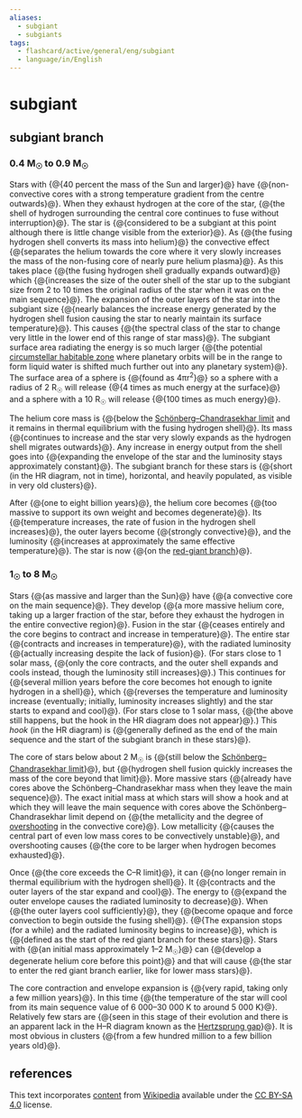 ```yaml
---
aliases:
  - subgiant
  - subgiants
tags:
  - flashcard/active/general/eng/subgiant
  - language/in/English
---
```


# subgiant

## subgiant branch

### 0.4 M<sub>☉</sub> to 0.9 M<sub>☉</sub>

Stars with {@{40 percent the mass of the Sun and larger}@} have {@{non-convective cores with a strong temperature gradient from the centre outwards}@}. When they exhaust hydrogen at the core of the star, {@{the shell of hydrogen surrounding the central core continues to fuse without interruption}@}. The star is {@{considered to be a subgiant at this point although there is little change visible from the exterior}@}. As {@{the fusing hydrogen shell converts its mass into helium}@} the convective effect {@{separates the helium towards the core where it very slowly increases the mass of the non-fusing core of nearly pure helium plasma}@}. As this takes place {@{the fusing hydrogen shell gradually expands outward}@} which {@{increases the size of the outer shell of the star up to the subgiant size from 2 to 10 times the original radius of the star when it was on the main sequence}@}. The expansion of the outer layers of the star into the subgiant size {@{nearly balances the increase energy generated by the hydrogen shell fusion causing the star to nearly maintain its surface temperature}@}. This causes {@{the spectral class of the star to change very little in the lower end of this range of star mass}@}. The subgiant surface area radiating the energy is so much larger {@{the potential [circumstellar habitable zone](habitable%20zone.md) where planetary orbits will be in the range to form liquid water is shifted much further out into any planetary system}@}. The surface area of a sphere is {@{found as 4πr<sup>2</sup>}@} so a sphere with a radius of 2 R<sub>☉</sub> will release {@{4 times as much energy at the surface}@} and a sphere with a 10 R<sub>☉</sub> will release {@{100 times as much energy}@}. <!--SR:!2025-05-17,214,316!2025-10-23,253,230!2025-10-31,327,296!2026-08-07,520,290!2025-03-20,172,316!2025-07-12,210,256!2025-05-06,194,276!2025-11-28,282,236!2025-04-06,161,276!2025-09-05,228,236!2026-01-29,372,296!2025-07-27,280,330!2025-08-31,307,330!2025-07-23,279,336-->

The helium core mass is {@{below the [Schönberg–Chandrasekhar limit](Schönberg–Chandrasekhar%20limit.md) and it remains in thermal equilibrium with the fusing hydrogen shell}@}. Its mass {@{continues to increase and the star very slowly expands as the hydrogen shell migrates outwards}@}. Any increase in energy output from the shell goes into {@{expanding the envelope of the star and the luminosity stays approximately constant}@}. The subgiant branch for these stars is {@{short (in the HR diagram, not in time), horizontal, and heavily populated, as visible in very old clusters}@}. <!--SR:!2025-12-28,381,310!2025-03-13,154,296!2025-03-30,154,256!2025-06-26,156,236-->

After {@{one to eight billion years}@}, the helium core becomes {@{too massive to support its own weight and becomes degenerate}@}. Its {@{temperature increases, the rate of fusion in the hydrogen shell increases}@}, the outer layers become {@{strongly convective}@}, and the luminosity {@{increases at approximately the same effective temperature}@}. The star is now {@{on the [red-giant branch](red-giant%20branch.md)}@}. <!--SR:!2025-03-11,168,316!2025-08-21,302,336!2026-03-13,441,316!2025-08-04,179,236!2025-03-11,154,276!2025-03-26,162,296-->

### 1<sub>☉</sub> to 8 M<sub>☉</sub>

Stars {@{as massive and larger than the Sun}@} have {@{a convective core on the main sequence}@}. They develop {@{a more massive helium core, taking up a larger fraction of the star, before they exhaust the hydrogen in the entire convective region}@}. Fusion in the star {@{ceases entirely and the core begins to contract and increase in temperature}@}. The entire star {@{contracts and increases in temperature}@}, with the radiated luminosity {@{actually increasing despite the lack of fusion}@}. (For stars close to 1 solar mass, {@{only the core contracts, and the outer shell expands and cools instead, though the luminosity still increases}@}.) This continues for {@{several million years before the core becomes hot enough to ignite hydrogen in a shell}@}, which {@{reverses the temperature and luminosity increase (eventually; initially, luminosity increases slightly) and the star starts to expand and cool}@}. (For stars close to 1 solar mass, {@{the above still happens, but the hook in the HR diagram does not appear}@}.) This _hook_ (in the HR diagram) is {@{generally defined as the end of the main sequence and the start of the subgiant branch in these stars}@}. <!--SR:!2025-08-02,282,330!2026-04-24,470,310!2025-08-08,266,290!2025-05-11,202,316!2025-07-09,221,276!2025-11-08,335,296!2025-06-01,212,276!2025-11-25,332,296!2026-09-13,554,296!2025-05-19,209,290!2025-08-21,299,336-->

The core of stars below about 2 M<sub>☉</sub> is {@{still below the [Schönberg–Chandrasekhar limit](Schönberg–Chandrasekhar%20limit.md)}@}, but {@{hydrogen shell fusion quickly increases the mass of the core beyond that limit}@}. More massive stars {@{already have cores above the Schönberg–Chandrasekhar mass when they leave the main sequence}@}. The exact initial mass at which stars will show a hook and at which they will leave the main sequence with cores above the Schönberg–Chandrasekhar limit depend on {@{the metallicity and the degree of [overshooting](convective%20overshoot.md) in the convective core}@}. Low metallicity {@{causes the central part of even low mass cores to be convectively unstable}@}, and overshooting causes {@{the core to be larger when hydrogen becomes exhausted}@}. <!--SR:!2025-07-20,274,330!2025-07-23,279,336!2025-06-13,241,330!2025-06-17,203,270!2027-02-18,712,336!2025-11-18,327,296-->

Once {@{the core exceeds the C–R limit}@}, it can {@{no longer remain in thermal equilibrium with the hydrogen shell}@}. It {@{contracts and the outer layers of the star expand and cool}@}. The energy to {@{expand the outer envelope causes the radiated luminosity to decrease}@}. When {@{the outer layers cool sufficiently}@}, they {@{become opaque and force convection to begin outside the fusing shell}@}. {@{The expansion stops (for a while) and the radiated luminosity begins to increase}@}, which is {@{defined as the start of the red giant branch for these stars}@}. Stars with {@{an initial mass approximately 1–2 M<sub>☉</sub>}@} can {@{develop a degenerate helium core before this point}@} and that will cause {@{the star to enter the red giant branch earlier, like for lower mass stars}@}. <!--SR:!2025-07-27,282,336!2025-08-22,302,336!2026-06-15,473,276!2025-08-14,260,276!2025-06-24,232,296!2025-03-22,153,276!2026-02-09,360,316!2025-04-25,199,316!2025-10-20,327,296!2025-10-17,316,296!2026-02-28,427,316-->

The core contraction and envelope expansion is {@{very rapid, taking only a few million years}@}. In this time {@{the temperature of the star will cool from its main sequence value of 6&nbsp;000–30&nbsp;000 K to around 5&nbsp;000 K}@}. Relatively few stars are {@{seen in this stage of their evolution and there is an apparent lack in the H–R diagram known as the [Hertzsprung gap](hertzsprung%20gap.md)}@}. It is most obvious in clusters {@{from a few hundred million to a few billion years old}@}. <!--SR:!2025-03-16,157,276!2025-07-07,239,276!2025-11-26,274,276!2025-06-12,209,276-->

## references

This text incorporates [content](https://en.wikipedia.org/wiki/subgiant) from [Wikipedia](Wikipedia.md) available under the [CC BY-SA 4.0](https://creativecommons.org/licenses/by-sa/4.0/) license.

